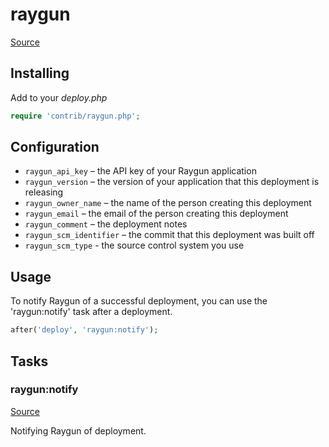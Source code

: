 <!-- DO NOT EDIT THIS FILE! -->
<!-- Instead edit contrib/raygun.php -->
<!-- Then run bin/docgen -->

# raygun

[Source](/contrib/raygun.php)



## Installing

Add to your _deploy.php_

```php
require 'contrib/raygun.php';
```

## Configuration

- `raygun_api_key` – the API key of your Raygun application
- `raygun_version` – the version of your application that this deployment is releasing
- `raygun_owner_name` – the name of the person creating this deployment
- `raygun_email` – the email of the person creating this deployment
- `raygun_comment` – the deployment notes
- `raygun_scm_identifier` – the commit that this deployment was built off
- `raygun_scm_type` - the source control system you use

## Usage

To notify Raygun of a successful deployment, you can use the 'raygun:notify' task after a deployment.

```php
after('deploy', 'raygun:notify');
```



## Tasks

### raygun:notify
[Source](https://github.com/deployphp/deployer/blob/master/contrib/raygun.php#L34)

Notifying Raygun of deployment.




